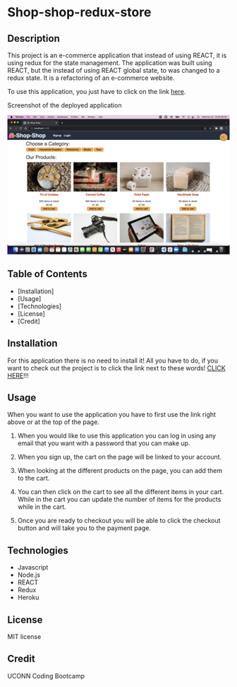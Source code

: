# Shop-shop-redux-store

## Description 

This project is an e-commerce application that instead of using REACT, it is using redux for the state management. The application was built using REACT, but the instead of using REACT global state, to was changed to a redux state. It is a refactoring of an e-commerce website. 

To use this application, you just have to click on the link [here](https://week-22-shop-shop-redux-store.herokuapp.com/).

Screenshot of the deployed application

![Screenshot](./shop-shop-redux-store-screenshot.png)

## Table of Contents 

* [Installation]
* [Usage]
* [Technologies]
* [License]
* [Credit]

## Installation 

For this application there is no need to install it! All you have to do, if you want to check out the project is to click the link next to these words! 
[CLICK HERE](https://week-22-shop-shop-redux-store.herokuapp.com/)!!!

## Usage

When you want to use the application you have to first use the link right above or at the top of the page. 

1. When you would like to use this application you can log in using any email that you want with a password that you can make up. 

2. When you sign up, the cart on the page will be linked to your account. 

3. When looking at the different products on the page, you can add them to the cart.

4. You can then click on the cart to see all the different items in your cart. While in the cart you can update the number of items for the products while in the cart. 

5. Once you are ready to checkout you will be able to click the checkout button and will take you to the payment page. 

## Technologies

* Javascript
* Node.js
* REACT
* Redux
* Heroku

## License 

MIT license

## Credit

UCONN Coding Bootcamp




